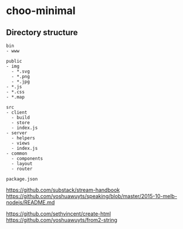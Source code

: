 # choo-minimal

## Directory structure

```
bin
- www

public
- img
  - *.svg
  - *.png
  - *.jpg
- *.js
- *.css
- *.map

src
- client
  - build
  - store
  - index.js
- server
  - helpers
  - views
  - index.js
- common
  - components
  - layout
  - router

package.json

```

https://github.com/substack/stream-handbook
https://github.com/yoshuawuyts/speaking/blob/master/2015-10-melb-nodejs/README.md

https://github.com/sethvincent/create-html
https://github.com/yoshuawuyts/from2-string
